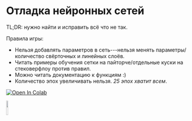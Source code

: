 # **Отладка нейронных сетей**

TL;DR: нужно найти и исправить всё что не так. 

Правила игры:
- Нельзя добавлять параметров в сеть---нельзя менять параметры/количество свёрточных и линейных слоёв.
- Читать примеры обучения сетки на пайторче/отдельные куски на стековерфлоу против правил.
- Можно читать документацию к функциям :)
- Количество эпох увеличивать нельзя. *25 эпох хватит всем*.

[![Open In Colab](https://colab.research.google.com/assets/colab-badge.svg)](https://colab.research.google.com/github/aosokin/dl_cshse_ami/blob/master/2020-fall/seminars/seminar5/looking_for_bugs.ipynb)

<img src="https://raw.githubusercontent.com/senya-ashukha/senya-ashukha.github.io/master/projects/teaching/dasha.jpg" style="width: 10%;">
